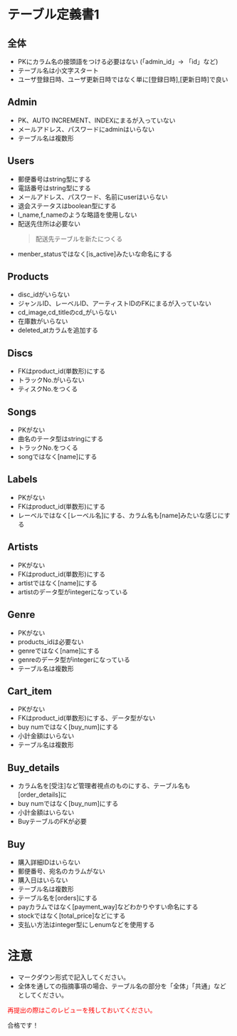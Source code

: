 # テーブル定義書1
## 全体
- PKにカラム名の接頭語をつける必要はない (「admin_id」→ 「id」など)
- テーブル名は小文字スタート
- ユーザ登録日時、ユーザ更新日時ではなく単に[登録日時],[更新日時]で良い

## Admin
- PK、AUTO INCREMENT、INDEXにまるが入っていない
- メールアドレス、パスワードにadminはいらない
- テーブル名は複数形

## Users
- 郵便番号はstring型にする
- 電話番号はstring型にする
- メールアドレス、パスワード、名前にuserはいらない
- 退会ステータスはboolean型にする
- l_name,f_nameのような略語を使用しない
- 配送先住所は必要ない
  > 配送先テーブルを新たにつくる
- menber_statusではなく[is_active]みたいな命名にする

## Products
- disc_idがいらない
- ジャンルID、レーベルID、アーティストIDのFKにまるが入っていない
- cd_image,cd_titleのcd_がいらない
- 在庫数がいらない
- deleted_atカラムを追加する

## Discs
- FKはproduct_id(単数形)にする
- トラックNo.がいらない
- ティスクNo.をつくる

## Songs
- PKがない
- 曲名のテータ型はstringにする
- トラックNo.をつくる
- songではなく[name]にする

## Labels
- PKがない
- FKはproduct_id(単数形)にする
- レーベルではなく[レーベル名]にする、カラム名も[name]みたいな感じにする

## Artists
- PKがない
- FKはproduct_id(単数形)にする
- artistではなく[name]にする
- artistのデータ型がintegerになっている

## Genre
- PKがない
- products_idは必要ない
- genreではなく[name]にする
- genreのデータ型がintegerになっている
- テーブル名は複数形

## Cart_item
- PKがない
- FKはproduct_id(単数形)にする、データ型がない
- buy numではなく[buy_num]にする
- 小計金額はいらない
- テーブル名は複数形

## Buy_details
- カラム名を[受注]など管理者視点のものにする、テーブル名も[order_details]に
- buy numではなく[buy_num]にする
- 小計金額はいらない
- BuyテーブルのFKが必要



## Buy
- 購入詳細IDはいらない
- 郵便番号、宛名のカラムがない
- 購入日はいらない
- テーブル名は複数形
- テーブル名を[orders]にする
- payカラムではなく[payment_way]などわかりやすい命名にする
- stockではなく[total_price]などにする
- 支払い方法はinteger型にしenumなどを使用する


# 注意
* マークダウン形式で記入してください。
* 全体を通しての指摘事項の場合、テーブル名の部分を「全体」「共通」などとしてください。

<font color="Red">再提出の際はこのレビューを残しておいてください。</font>

合格です！
